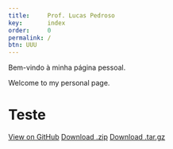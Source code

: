 ```yaml
---
title:     Prof. Lucas Pedroso
key:       index
order:     0
permalink: /
btn: UUU
---
```

Bem-vindo à minha página pessoal.

Welcome to my personal page.

<h1 class="project-name">Teste</h1>
<a href="#" class="btn">View on GitHub</a>
<a href="#" class="btn">Download .zip</a>
<a href="#" class="btn">Download .tar.gz</a>
